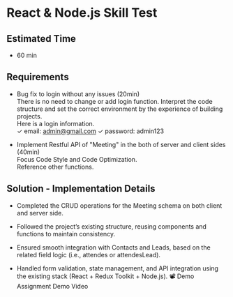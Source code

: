 # React & Node.js Skill Test

## Estimated Time

- 60 min

## Requirements

- Bug fix to login without any issues (20min) <br/>
  There is no need to change or add login function.
  Interpret the code structure and set the correct environment by the experience of building projects. <br/>
  Here is a login information. <br/>
  ✓ email: admin@gmail.com  ✓ password: admin123

- Implement Restful API of "Meeting" in the both of server and client sides (40min)<br/>
  Focus Code Style and Code Optimization. <br/>
  Reference other functions.


## Solution - Implementation Details

- Completed the CRUD operations for the Meeting schema on both client and server side.
- Followed the project’s existing structure, reusing components and functions to maintain consistency.
 
- Ensured smooth integration with Contacts and Leads, based on the related field logic (i.e., attendes or attendesLead).
- Handled form validation, state management, and API integration using the existing stack (React + Redux Toolkit + Node.js).
📽️ Demo
Assignment Demo Video